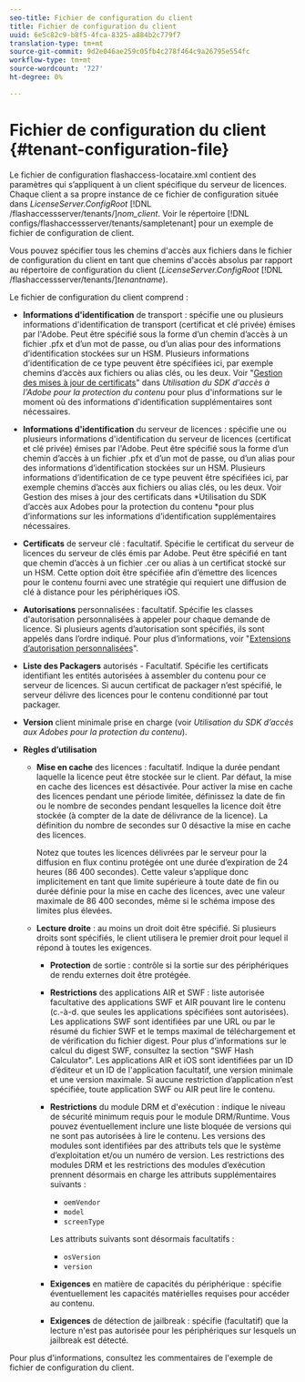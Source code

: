 ```yaml
---
seo-title: Fichier de configuration du client
title: Fichier de configuration du client
uuid: 6e5c82c9-b8f5-4fca-8325-a884b2c779f7
translation-type: tm+mt
source-git-commit: 9d2e046ae259c05fb4c278f464c9a26795e554fc
workflow-type: tm+mt
source-wordcount: '727'
ht-degree: 0%

---
```



# Fichier de configuration du client {#tenant-configuration-file}

Le fichier de configuration flashaccess-locataire.xml contient des paramètres qui s’appliquent à un client spécifique du serveur de licences. Chaque client a sa propre instance de ce fichier de configuration située dans *LicenseServer.ConfigRoot* [!DNL /flashaccessserver/tenants/]*nom_client*. Voir le répertoire [!DNL configs/flashaccessserver/tenants/sampletenant] pour un exemple de fichier de configuration de client.

Vous pouvez spécifier tous les chemins d&#39;accès aux fichiers dans le fichier de configuration du client en tant que chemins d&#39;accès absolus par rapport au répertoire de configuration du client (*LicenseServer.ConfigRoot* [!DNL /flashaccessserver/tenants/]*tenantname*).

Le fichier de configuration du client comprend :

* **Informations d&#39;identification**  de transport : spécifie une ou plusieurs informations d&#39;identification de transport (certificat et clé privée) émises par l&#39;Adobe. Peut être spécifié sous la forme d’un chemin d’accès à un fichier .pfx et d’un mot de passe, ou d’un alias pour des informations d’identification stockées sur un HSM. Plusieurs informations d’identification de ce type peuvent être spécifiées ici, par exemple chemins d’accès aux fichiers ou alias clés, ou les deux. Voir &quot;[Gestion des mises à jour de certificats](../../aaxs-protecting-content/content-implementing-the-license-server/content-handling-cert-updates.md)&quot; dans *Utilisation du SDK d&#39;accès à l&#39;Adobe pour la protection du contenu* pour plus d&#39;informations sur le moment où des informations d&#39;identification supplémentaires sont nécessaires.
* **Informations d&#39;identification**  du serveur de licences : spécifie une ou plusieurs informations d&#39;identification du serveur de licences (certificat et clé privée) émises par l&#39;Adobe. Peut être spécifié sous la forme d’un chemin d’accès à un fichier .pfx et d’un mot de passe, ou d’un alias pour des informations d’identification stockées sur un HSM. Plusieurs informations d’identification de ce type peuvent être spécifiées ici, par exemple chemins d’accès aux fichiers ou alias clés, ou les deux. Voir Gestion des mises à jour des certificats dans *Utilisation du SDK d’accès aux Adobes pour la protection du contenu *pour plus d’informations sur les informations d’identification supplémentaires nécessaires.
* **Certificats**  de serveur clé : facultatif. Spécifie le certificat du serveur de licences du serveur de clés émis par Adobe. Peut être spécifié en tant que chemin d’accès à un fichier .cer ou alias à un certificat stocké sur un HSM. Cette option doit être spécifiée afin d’émettre des licences pour le contenu fourni avec une stratégie qui requiert une diffusion de clé à distance pour les périphériques iOS.
* **Autorisations**  personnalisées : facultatif. Spécifie les classes d&#39;autorisation personnalisées à appeler pour chaque demande de licence. Si plusieurs agents d’autorisation sont spécifiés, ils sont appelés dans l’ordre indiqué. Pour plus d’informations, voir &quot;[Extensions d’autorisation personnalisées](../../aaxs-protected-streaming/custom-authorization-extensions.md)&quot;.
* **Liste des Packagers**  autorisés - Facultatif. Spécifie les certificats identifiant les entités autorisées à assembler du contenu pour ce serveur de licences. Si aucun certificat de packager n’est spécifié, le serveur délivre des licences pour le contenu conditionné par tout packager.
* **Version**  client minimale prise en charge (voir  *Utilisation du SDK d’accès aux Adobes pour la protection du contenu*).
* **Règles d’utilisation**

   * **Mise en cache**  des licences : facultatif. Indique la durée pendant laquelle la licence peut être stockée sur le client. Par défaut, la mise en cache des licences est désactivée. Pour activer la mise en cache des licences pendant une période limitée, définissez la date de fin ou le nombre de secondes pendant lesquelles la licence doit être stockée (à compter de la date de délivrance de la licence). La définition du nombre de secondes sur 0 désactive la mise en cache des licences.

      Notez que toutes les licences délivrées par le serveur pour la diffusion en flux continu protégée ont une durée d’expiration de 24 heures (86 400 secondes). Cette valeur s’applique donc implicitement en tant que limite supérieure à toute date de fin ou durée définie pour la mise en cache des licences, avec une valeur maximale de 86 400 secondes, même si le schéma impose des limites plus élevées.

   * **Lecture droite**  : au moins un droit doit être spécifié. Si plusieurs droits sont spécifiés, le client utilisera le premier droit pour lequel il répond à toutes les exigences.

      * **Protection**  de sortie : contrôle si la sortie sur des périphériques de rendu externes doit être protégée.
      * **Restrictions**  des applications AIR et SWF : liste autorisée facultative des applications SWF et AIR pouvant lire le contenu (c.-à-d. que seules les applications spécifiées sont autorisées). Les applications SWF sont identifiées par une URL ou par le résumé du fichier SWF et le temps maximal de téléchargement et de vérification du fichier digest. Pour plus d&#39;informations sur le calcul du digest SWF, consultez la section &quot;SWF Hash Calculator&quot;. Les applications AIR et iOS sont identifiées par un ID d’éditeur et un ID de l&#39;application facultatif, une version minimale et une version maximale. Si aucune restriction d’application n’est spécifiée, toute application SWF ou AIR peut lire le contenu.
      * **Restrictions**  du module DRM et d&#39;exécution : indique le niveau de sécurité minimum requis pour le module DRM/Runtime. Vous pouvez éventuellement inclure une liste bloquée de versions qui ne sont pas autorisées à lire le contenu. Les versions des modules sont identifiées par des attributs tels que le système d’exploitation et/ou un numéro de version. Les restrictions des modules DRM et les restrictions des modules d’exécution prennent désormais en charge les attributs supplémentaires suivants :

         * `oemVendor`
         * `model`
         * `screenType`

         Les attributs suivants sont désormais facultatifs :

         * `osVersion`
         * `version`
      * **Exigences**  en matière de capacités du périphérique : spécifie éventuellement les capacités matérielles requises pour accéder au contenu.
      * **Exigences**  de détection de jailbreak : spécifie (facultatif) que la lecture n&#39;est pas autorisée pour les périphériques sur lesquels un jailbreak est détecté.



Pour plus d&#39;informations, consultez les commentaires de l&#39;exemple de fichier de configuration du client.
